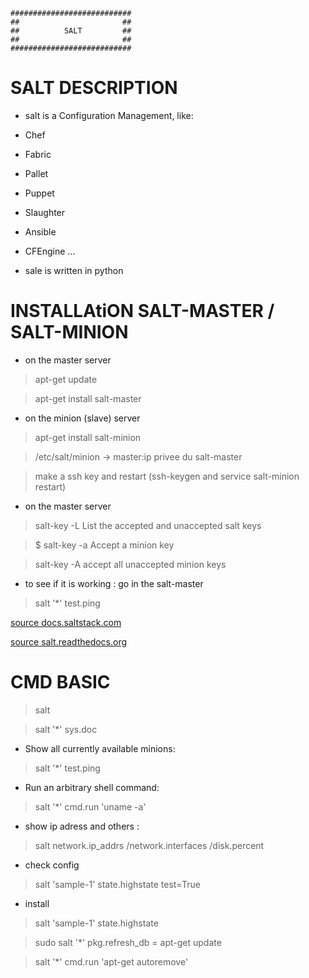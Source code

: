 ```
########################### 
##                       ## 
##    	    SALT         ## 
##                       ## 
########################### 
```

# SALT DESCRIPTION
- salt is a Configuration Management, like:
- Chef
- Fabric
- Pallet
- Puppet
- Slaughter
- Ansible
- CFEngine
...

- sale is written in python

# INSTALLAtiON SALT-MASTER / SALT-MINION 

* on the master server

> apt-get update

>apt-get install salt-master

- on the minion (slave) server

> apt-get install salt-minion

> /etc/salt/minion → master:ip privee du salt-master

> make a ssh key and restart (ssh-keygen and service salt-minion restart)

- on the master server

> salt-key -L List the accepted and unaccepted salt keys

> $ salt-key -a <minion id> Accept a minion key

> salt-key -A accept all unaccepted minion keys

- to see if it is working : go in the salt-master

> salt '*' test.ping

[source docs.saltstack.com](http://docs.saltstack.com/en/latest/topics/installation/ubuntu.html)

[source salt.readthedocs.org](http://salt.readthedocs.org/en/v0.9.2/topics/tutorial.html)

# CMD BASIC

> salt <target> <command> <options>

> salt '*' sys.doc

- Show all currently available minions:

> salt '*' test.ping

- Run an arbitrary shell command:

> salt '*' cmd.run 'uname -a'

- show ip adress and others :

> salt <minion id> network.ip_addrs /network.interfaces /disk.percent

- check config

> salt 'sample-1' state.highstate test=True

- install

> salt 'sample-1' state.highstate

> sudo salt '*' pkg.refresh_db = apt-get update

> salt '*' cmd.run 'apt-get autoremove'
